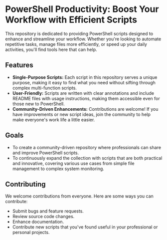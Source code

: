 # PowerShell Productivity: Boost Your Workflow with Efficient Scripts

This repository is dedicated to providing PowerShell scripts designed to enhance and streamline your workflow. Whether you're looking to automate repetitive tasks, manage files more efficiently, or speed up your daily activities, you'll find tools here that can help.

## Features

- **Single-Purpose Scripts:** Each script in this repository serves a unique purpose, making it easy to find what you need without sifting through complex multi-function scripts.
- **User-Friendly:** Scripts are written with clear annotations and include README files with usage instructions, making them accessible even for those new to PowerShell.
- **Community-Driven Enhancements:** Contributions are welcome! If you have improvements or new script ideas, join the community to help make everyone's work life a little easier.

## Goals

- To create a community-driven repository where professionals can share and improve PowerShell scripts.
- To continuously expand the collection with scripts that are both practical and innovative, covering various use cases from simple file management to complex system monitoring.

## Contributing

We welcome contributions from everyone. Here are some ways you can contribute:
- Submit bugs and feature requests.
- Review source code changes.
- Enhance documentation.
- Contribute new scripts that you've found useful in your professional or personal projects.
